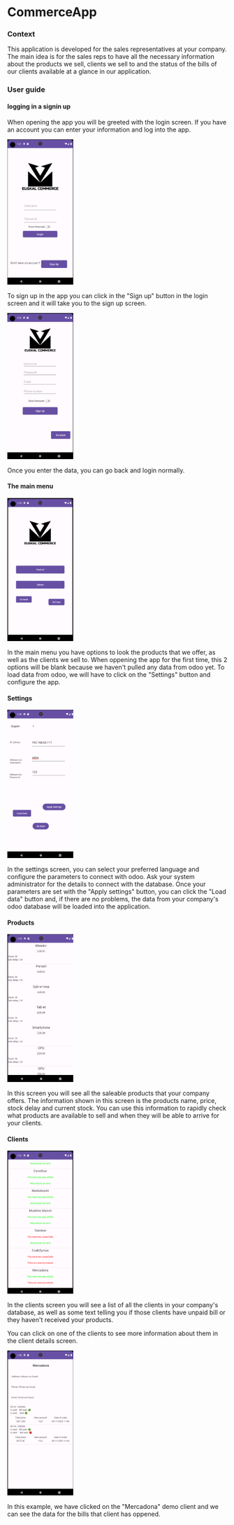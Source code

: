# CommerceApp

### Context
This application is developed for the sales representatives at your company. The main idea is for the sales reps to have all the necessary information about the products we sell, clients we sell to and the status of the bills of our clients available at a glance in our application.  

### User guide
#### logging in a signin up
When opening the app you will be greeted with the login screen. If you have an account you can enter your information and log into the app.

<img src="../images/login_android.png" width="30%" />

To sign up in the app you can click in the "Sign up" button in the login screen and it will take you to the sign up screen.

<img src="../images/signup_android.png" width="30%" />

Once you enter the data, you can go back and login normally.
#### The main menu

<img src="../images/main_menu_android.png" width="30%" />

In the main menu you have options to look the products that we offer, as well as the clients we sell to. When oppening the app for the first time, this 2 options will be blank because we haven't pulled any data from odoo yet. To load data from odoo, we will have to click on the "Settings" button and configure the app.
#### Settings

<img src="../images/settings_android.png" width="30%" />

In the settings screen, you can select your preferred language and configure the parameters to connect with odoo. Ask your system administrator for the details to connect with the database.
Once your parameters are set with the "Apply settings" button, you can click the "Load data" button and, if there are no problems, the data from your company's odoo database will be loaded into the application.
#### Products

<img src="../images/products_android.png" width="30%" />

In this screen you will see all the saleable products that your company offers.
The information shown in this screen is the products name, price, stock delay and current stock.
You can use this information to rapidly check what products are available to sell and when they will be able to arrive for your clients.
#### Clients

<img src="../images/clients_android.png" width="30%" />

In the clients screen you will see a list of all the clients in your company's database, as well as some text telling you if those clients have unpaid bill or they haven't received your products.

You can click on one of the clients to see more information about them in the client details screen.

<img src="../images/client_detail_android.png" width="30%" />

In this example, we have clicked on the "Mercadona" demo client and we can see the data for the bills that client has oppened.





